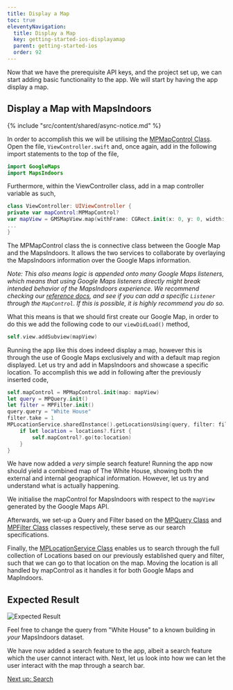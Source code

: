 ```yaml
---
title: Display a Map
toc: true
eleventyNavigation:
  title: Display a Map
  key: getting-started-ios-displayamap
  parent: getting-started-ios
  order: 92
---
```

Now that we have the prerequisite API keys, and the project set up, we can start adding basic functionality to the app. We will start by having the app display a map.

## Display a Map with MapsIndoors

<!-- Overview -->
{% include "src/content/shared/async-notice.md" %}

In order to accomplish this we will be utilising the [MPMapControl Class](https://app.mapsindoors.com/mapsindoors/reference/ios/v3/interface_m_p_map_control.html). Open the file, `ViewController.swift` and, once again, add in the following import statements to the top of the file,

```swift
import GoogleMaps  
import MapsIndoors
```

Furthermore, within the ViewController class, add in a map controller variable as such,

```swift
class ViewController: UIViewController {
private var mapControl:MPMapControl?
var mapView = GMSMapView.map(withFrame: CGRect.init(x: 0, y: 0, width: UIScreen.main.bounds.width, height: UIScreen.main.bounds.height), camera: GMSCameraPosition())
...
}
```  

The MPMapControl class the is connective class between the Google Map and the MapsIndoors. It allows the two services to collaborate by overlaying the MapsIndoors information over the Google Maps information.

*Note: This also means logic is appended onto many Google Maps listeners, which means that using Google Maps listeners directly might break intended behavior of the MapsIndoors experience. We recommend checking our [reference docs](https://app.mapsindoors.com/mapsindoors/reference/ios/v3/index.html), and see if you can add a specific `Listener` through the `MapControl`. If this is possible, it is highly recommend you do so.*

What this means is that we should first create our Google Map, in order to do this we add the following code to our `viewDidLoad()` method,

```swift
self.view.addSubview(mapView)
```

Running the app like this does indeed display a map, however this is through the use of Google Maps exclusively and with a default map region displayed. Let us try and add in MapsIndoors and showcase a specific location. To accomplish this we add in following after the previously inserted code,

```swift
self.mapControl = MPMapControl.init(map: mapView)  
let query = MPQuery.init()  
let filter = MPFilter.init()  
query.query = "White House"  
filter.take = 1  
MPLocationService.sharedInstance().getLocationsUsing(query, filter: filter) { (locations, error) in  
    if let location = locations?.first {  
        self.mapControl?.go(to:location)  
    }  
}
```

We have now added a *very* simple search feature! Running the app now should yield a combined map of The White House, showing both the external and internal geographical information. However, let us try and understand what is actually happening.

We initialise the mapControl for MapsIndoors with respect to the `mapView` generated by the Google Maps API.

Afterwards, we set-up a Query and Filter based on the [MPQuery Class](https://app.mapsindoors.com/mapsindoors/reference/ios/v3/interface_m_p_query.html#a9da8ff62b6d17e45403b9005c73e811f) and [MPFilter Class](https://app.mapsindoors.com/mapsindoors/reference/ios/v3/interface_m_p_filter.html) classes respectively, these serve as our search specifications.

Finally, the [MPLocationService Class](https://app.mapsindoors.com/mapsindoors/reference/ios/v3/interface_m_p_location_service.html#a140844121a239dcf1709210e1723c312) enables us to search through the full collection of Locations based on our previously established query and filter, such that we can go to that location on the map. Moving the location is all handled by mapControl as it handles it for both Google Maps and MapIndoors.

## Expected Result

![Expected Result](/assets/ios/getting-started/er_display-a-map.png)

Feel free to change the query from "White House" to a known building in *your* MapsIndoors dataset.

We have now added a search feature to the app, albeit a search feature which the user cannot interact with. Next, let us look into how we can let the user interact with the map through a search bar.

<p class="next-article"><a class="mi-button mi-button--outline" href="{{ site.url }}/content/getting-started/ios/search/">Next up: Search</a></p>

